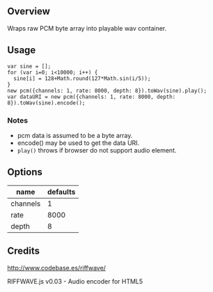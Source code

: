 
## Overview

Wraps raw PCM byte array into playable wav container.

## Usage

    var sine = [];
    for (var i=0; i<10000; i++) {
      sine[i] = 128+Math.round(127*Math.sin(i/5));
    }
    new pcm({channels: 1, rate: 8000, depth: 8}).toWav(sine).play();
    var dataURI = new pcm({channels: 1, rate: 8000, depth: 8}).toWav(sine).encode();

### Notes

* pcm data is assumed to be a byte array.
* encode() may be used to get the data URI.
* `play()` throws if browser do not support audio element. 

## Options

|name     | defaults |
|---------|----------|
|channels | 1        |
|rate     | 8000     |
|depth    | 8        |

## Credits

http://www.codebase.es/riffwave/

RIFFWAVE.js v0.03 - Audio encoder for HTML5 <audio> elements.
Copyleft 2011 by Pedro Ladaria <pedro.ladaria at Gmail dot com>
